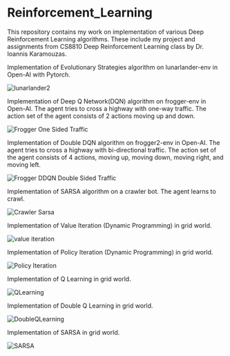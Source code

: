 # Reinforcement_Learning
This repository contains my work on implementation of various Deep Reinforcement Learning algorithms. These include my project and assignments from CS8810 Deep Reinforcement Learning class by Dr. Ioannis Karamouzas.

Implementation of Evolutionary Strategies algorithm on lunarlander-env in Open-AI with Pytorch.

![lunarlander2](https://user-images.githubusercontent.com/56619856/111459394-01c72200-86f1-11eb-82a5-8f1301bf1eeb.gif)



Implementation of Deep Q Network(DQN) algorithm on frogger-env in Open-AI. The agent tries to cross a highway with one-way traffic. The action set of the agent consists of 2 actions moving up and down.

![Frogger One Sided Traffic](https://user-images.githubusercontent.com/56619856/111459966-c547f600-86f1-11eb-80d5-8effc53464a9.gif)



Implementation of Double DQN algorithm on frogger2-env in Open-AI. The agent tries to cross a highway with bi-directional traffic. The action set of the agent consists of 4 actions, moving up, moving down, moving right, and moving left.

![Frogger DDQN Double Sided Traffic](https://user-images.githubusercontent.com/56619856/111460020-d85ac600-86f1-11eb-9b64-2cd413c92ec0.gif)




Implementation of SARSA algorithm on a crawler bot. The agent learns to crawl.

![Crawler Sarsa](https://user-images.githubusercontent.com/56619856/111460374-4acba600-86f2-11eb-8118-b591bf03ad3c.gif)



Implementation of Value Iteration (Dynamic Programming) in grid world.

![value iteration](https://user-images.githubusercontent.com/56619856/111460748-b6157800-86f2-11eb-9b85-19589e641d8c.gif)




Implementation of Policy Iteration (Dynamic Programming) in grid world.

![Policy Iteration](https://user-images.githubusercontent.com/56619856/111460946-fecd3100-86f2-11eb-84d0-fa7d06bd454c.gif)




Implementation of Q Learning in grid world.

![QLearning](https://user-images.githubusercontent.com/56619856/111460692-a433d500-86f2-11eb-8572-316d6643a948.gif)




Implementation of Double Q Learning in grid world.

![DoubleQLearning](https://user-images.githubusercontent.com/56619856/111461101-2c19df00-86f3-11eb-979d-d71e96061df9.gif)




Implementation of SARSA in grid world.

![SARSA](https://user-images.githubusercontent.com/56619856/111461205-4bb10780-86f3-11eb-8513-d7837650dddc.gif)







